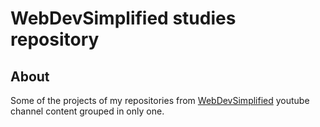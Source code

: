 # WebDevSimplified studies repository

## About

Some of the projects of my repositories from [WebDevSimplified](https://www.youtube.com/c/WebDevSimplified) youtube channel content grouped in only one.

